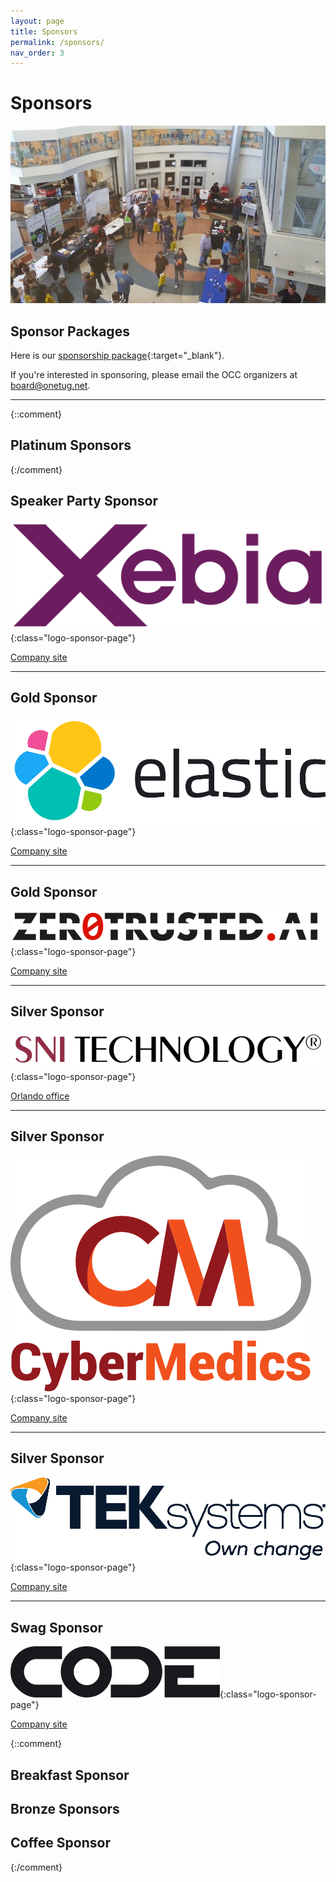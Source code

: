 ```yaml
---
layout: page
title: Sponsors
permalink: /sponsors/
nav_order: 3
---
```


# Sponsors

<p />

![Orlando CC Sponsors](/assets/img/photos/occ-sponsors.jpg "Orlando CC Sponsors")

<p />

## Sponsor Packages

<p />

Here is our [sponsorship package](/assets/doc/OrlandoCodeCamp2024-SponsorInfo.pdf){:target="_blank"}.

If you're interested in sponsoring, please email the OCC organizers at [board@onetug.net](mailto:board@onetug.net).

---

{::comment}

## Platinum Sponsors

{:/comment}

## Speaker Party Sponsor

![Xebia Logo](/assets/img/sponsors/Xebia_Logo_Purple_RGB-MD.png "Xebia"){:class="logo-sponsor-page"}

[Company site](https://xebia.com/am/)

---

## Gold Sponsor

![Elastic Logo](/assets/img/sponsors/Elastic.png "Elastic"){:class="logo-sponsor-page"}

[Company site](https://www.elastic.co/)

---

## Gold Sponsor

![ZeroTrusted.ai Logo](/assets/img/sponsors/ZeroTrusted.ai%20black.png "ZeroTrusted.ai"){:class="logo-sponsor-page"}

[Company site](https://www.zerotrusted.ai/)

---

## Silver Sponsor

![SNI Technology Logo](/assets/img/sponsors/SNI-Technology.png "SNI Technology"){:class="logo-sponsor-page"}

[Orlando office](https://www.snicompanies.com/staffing-recruiting/orlando/)

---

## Silver Sponsor

![CyberMedics Logo](/assets/img/sponsors/CyberMedics.png "CyberMedics"){:class="logo-sponsor-page"}

[Company site](https://www.cybermedics.com/)

---

## Silver Sponsor

![TEKsystems Logo](/assets/img/sponsors/TEKsystems_RGB.PNG "TEKsystems"){:class="logo-sponsor-page"}

[Company site](https://www.teksystems.com/)

---

## Swag Sponsor

![CODE Magazine Logo](/assets/img/sponsors/code.png "CODE Magazine"){:class="logo-sponsor-page"}

[Company site](https://www.codemag.com/)

{::comment}

## Breakfast Sponsor

## Bronze Sponsors

## Coffee Sponsor

{:/comment}
